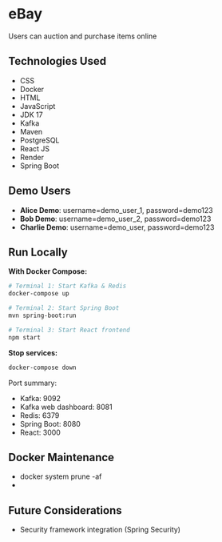 # eBay
Users can auction and purchase items online

## Technologies Used

- CSS
- Docker
- HTML
- JavaScript
- JDK 17
- Kafka
- Maven
- PostgreSQL
- React JS
- Render
- Spring Boot

## Demo Users
- **Alice Demo**: username=demo_user_1, password=demo123
- **Bob Demo**: username=demo_user_2, password=demo123  
- **Charlie Demo**: username=demo_user, password=demo123

## Run Locally

**With Docker Compose:**
```bash
# Terminal 1: Start Kafka & Redis
docker-compose up

# Terminal 2: Start Spring Boot
mvn spring-boot:run

# Terminal 3: Start React frontend
npm start
```

**Stop services:**
```bash
docker-compose down
```

Port summary:
- Kafka: 9092
- Kafka web dashboard: 8081
- Redis: 6379
- Spring Boot: 8080 
- React: 3000 

## Docker Maintenance
- docker system prune -af
- 
## Future Considerations

- Security framework integration (Spring Security)
